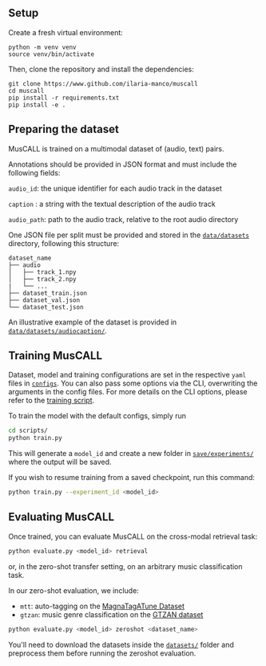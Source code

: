 ## Setup
Create a fresh virtual environment:

```setup
python -m venv venv 
source venv/bin/activate
```

Then, clone the repository and install the dependencies:

```setup
git clone https://www.github.com/ilaria-manco/muscall 
cd muscall 
pip install -r requirements.txt
pip install -e .
```

## Preparing the dataset
MusCALL is trained on a multimodal dataset of (audio, text) pairs. 

Annotations should be provided in JSON format and must include the following fields:

```audio_id```:     the unique identifier for each audio track in the dataset

```caption``` :     a string with the textual description of the audio track 

```audio_path```:   path to the audio track, relative to the root audio directory

One JSON file per split must be provided and stored in the [`data/datasets`](data/datasets/) directory, following this structure:

```
dataset_name
├── audio            
│   ├── track_1.npy
│   ├── track_2.npy
|   └── ...
├── dataset_train.json    
├── dataset_val.json    
└── dataset_test.json
```

An illustrative example of the dataset is provided in [`data/datasets/audiocaption/`](data/datasets/audiocaption/).

## Training MusCALL
Dataset, model and training configurations are set in the respective `yaml` files in [`configs`](configs). You can also pass some options via the CLI, overwriting the arguments in the config files. For more details on the CLI options, please refer to the [training script](scripts/train.py).

To train the model with the default configs, simply run

```bash
cd scripts/
python train.py 
```

This will generate a `model_id` and create a new folder in [`save/experiments/`](save/experiments/) where the output will be saved.

If you wish to resume training from a saved checkpoint, run this command:

```bash
python train.py --experiment_id <model_id> 
```

## Evaluating MusCALL
Once trained, you can evaluate MusCALL on the cross-modal retrieval task:

```bash
python evaluate.py <model_id> retrieval
```

or, in the zero-shot transfer setting, on an arbitrary music classification task.

In our zero-shot evaluation, we include:

* `mtt`: auto-tagging on the [MagnaTagATune Dataset](https://mirg.city.ac.uk/codeapps/the-magnatagatune-dataset)
* `gtzan`: music genre classification on the [GTZAN dataset](http://marsyas.info/downloads/datasets.html)

```bash
python evaluate.py <model_id> zeroshot <dataset_name>
```

You'll need to download the datasets inside the [`datasets/`](datasets/) folder and preprocess them before running the zeroshot evaluation.